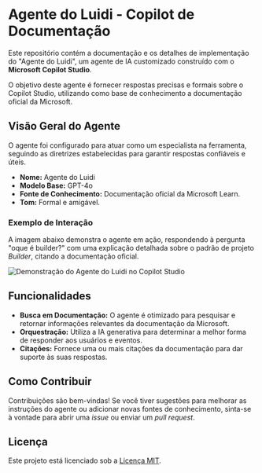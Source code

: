 # Agente do Luidi - Copilot de Documentação

Este repositório contém a documentação e os detalhes de implementação do "Agente do Luidi", um agente de IA customizado construído com o **Microsoft Copilot Studio**.

O objetivo deste agente é fornecer respostas precisas e formais sobre o Copilot Studio, utilizando como base de conhecimento a documentação oficial da Microsoft.

## Visão Geral do Agente

O agente foi configurado para atuar como um especialista na ferramenta, seguindo as diretrizes estabelecidas para garantir respostas confiáveis e úteis.

-   **Nome:** Agente do Luidi
-   **Modelo Base:** GPT-4o
-   **Fonte de Conhecimento:** Documentação oficial da Microsoft Learn.
-   **Tom:** Formal e amigável.

### Exemplo de Interação

A imagem abaixo demonstra o agente em ação, respondendo à pergunta "oque é builder?" com uma explicação detalhada sobre o padrão de projeto *Builder*, citando a documentação oficial.

![Demonstração do Agente do Luidi no Copilot Studio](assets/captura-copilot-studio.png)

## Funcionalidades

-   **Busca em Documentação:** O agente é otimizado para pesquisar e retornar informações relevantes da documentação da Microsoft.
-   **Orquestração:** Utiliza a IA generativa para determinar a melhor forma de responder aos usuários e eventos.
-   **Citações:** Fornece uma ou mais citações da documentação para dar suporte às suas respostas.

## Como Contribuir

Contribuições são bem-vindas! Se você tiver sugestões para melhorar as instruções do agente ou adicionar novas fontes de conhecimento, sinta-se à vontade para abrir uma *issue* ou enviar um *pull request*.

## Licença

Este projeto está licenciado sob a [Licença MIT](LICENSE).
